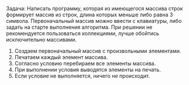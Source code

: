 Задача: Написать программу, которая из имеющегося массива строк формирует массив из строк, длина которых меньше либо равна 3 символа. Первоначальный массив можно ввести с клавиатуры, либо задать на старте выполнения алгоритма. При решении не рекомендуется пользоваться коллекциями, лучше обойтись исключительно массивами.

1. Создаем первоначальный массив с произвольными элементами.
2. Печатаем каждый элемент массива.
3. Согласно условию перебираем все элементы массива.
4. При выполнении условия выводятся элементы на печать.
5. Если условие не выполняется, ничего не происходит.
